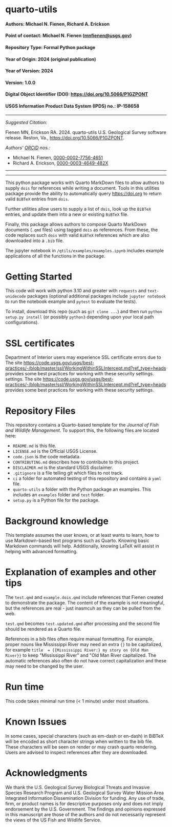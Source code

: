 # quarto-utils

#### Authors:          Michael N. Fienen, Richard A. Erickson
#### Point of contact: Michael N. Fienen (mnfienen@usgs.gov)
#### Repository Type:  Formal Python package
#### Year of Origin:   2024 (original publication)
#### Year of Version:  2024
#### Version:          1.0.0 
#### Digital Object Identifier (DOI): https://doi.org/10.5066/P1GZPONT
#### USGS Information Product Data System (IPDS) no.: IP-158658

***

_Suggested Citation:_

Fienen MN, Erickson RA. 2024.
quarto-utils
U.S. Geological Survey software release. Reston, Va.,
https://doi.org/10.5066/P1GZPONT.

_Authors' [ORCID](https://orcid.org) nos.:_

- Michael N. Fienen, [0000-0002-7756-4651](https://orcid.org/0000-0002-7756-4651)
- Richard A. Erickson, [0000-0003-4649-482X](https://orcid.org/0000-0003-4649-482X)


***
***

This python package works with Quarto MarkDown files to allow authors to supply `dois` for references while writing a document. Tools in this utilities package provide the ability to automatically query https://doi.org to return valid `BiBTeX` entries from `dois`. 

Further utilities allow users to supply a list of `dois`, look up the `BiBTeX` entries, and update them into a new or existing `BiBTeX` file.

Finally, this package allows authors to compose Quarto MarkDown documents (`.qmd` files) using tagged `dois` as references. From these, the code replaces such `dois` with valid `BiBTeX` references which are also downloaded into a `.bib` file.

The jupyter notebook in `/qtils/examples/examples.ipynb` includes example applications of all the functions in the package.

# Getting Started

This code will work with python 3.10 and greater with `requests` and `text-unidecode` packages (optional additional packages include `jupyter notebook` to run the notebook example and `pytest` to evaluate the tests).

To install, download this repo (such as `git clone ...`) and then run `python setup.py install` (or possibly `python3` depending upon your local path configurations).

# SSL certificates

Department of Interior users may experience SSL certificate errors due to The site https://code.usgs.gov/usgs/best-practices/-/blob/master/ssl/WorkingWithinSSLIntercept.md?ref_type=heads provides some best practices for working with these security settings.
 settings.
The site https://code.usgs.gov/usgs/best-practices/-/blob/master/ssl/WorkingWithinSSLIntercept.md?ref_type=heads provides some best practices for working with these security settings.

# Repository Files

This repository contains a Quarto-based template for the _Journal of Fish and Wildlife Management_.
To support this, the following files are located here:

- `README.md` is this file.
- `LICENSE.md` is the Official USGS License. 
- `code.json` is the code metadata.
- `CONTRIBUTING.md` describes how to contribute to this project.
- `DISCLAIMER.md` is the standard USGS disclaimer.
- `.gitignore` is a file telling git which files to not track.
- `ci` a folder for automated testing of this repository and contains a `yaml` file.
- `quarto-utils` a folder with the Python package an examples. This includes an `examples` folder and `test` folder.
- `setup.py` is a Python file for the package.

# Background knowledge

This template assumes the user knows, or at least wants to learn, how to use Markdown-based text programs such as Quarto.
Knowing basic Markdown commands will help.
Additionally, knowing LaTeX will assist in helping with advanced formatting.

# Explanation of examples and other tips

The `test.qmd` and `example.dois.qmd` include references that Fienen created to demonstrate the package. 
The content of the example is not meaningful, but the references are real - just inasmcuh as they can be pulled from the web.

`test.qmd` becomes `test.updated.qmd` after processing and the second file should be rendered as a Quarto file.

References in a bib files often require manual formatting.
For example, proper nouns like Mississippi River may need an extra `{}` to be capitalized, for example `title  = {{Mississippi River:} my story on {Old Man River}}` to keep "Mississippi River" and "Old Man River capitalized.
The automatic references also often do not have correct capitalization and these may need to be changed by the user.

# Run time

This code takes minimal run time (< 1 minute) under most situations.

# Known Issues

In some cases, special characters (such as em-dash or en-dash) in BiBTeX will be encoded as short character strings when written to the bib file. These characters will be seen on render or may crash quarto rendering. Users are advised to inspect references after they are downloaded.

# Acknowledgments

We thank the U.S. Geological Survey Biological Threats and Invasive Species Research Program and U.S. Geological Survey Water Mission Area Integrated Information Dissemination Division for funding.
Any use of trade, firm, or product names is for descriptive purposes only and does not imply endorsement by the U.S. Government.
The findings and opinions expressed in this manuscript are those of the authors and do not necessarily represent the views of the US Fish and Wildlife Service.

[quarto]: https://quarto.org/
